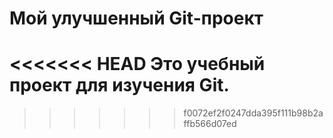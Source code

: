 # Мой улучшенный Git-проект
<<<<<<< HEAD
Это учебный проект для изучения Git.
=======
>>>>>>> f0072ef2f0247dda395f111b98b2affb566d07ed
